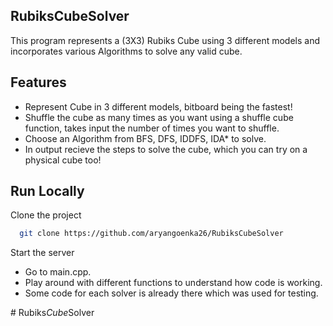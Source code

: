 ## RubiksCubeSolver
This program represents a (3X3) Rubiks Cube using 3 different models and incorporates various Algorithms to solve any valid cube.

## Features
- Represent Cube in 3 different models, bitboard being the fastest!
- Shuffle the cube as many times as you want using a shuffle cube function, takes input the number of times you want to shuffle.
- Choose an Algorithm from BFS, DFS, IDDFS, IDA* to solve.
- In output recieve the steps to solve the cube, which you can try on a physical cube too!

## Run Locally

Clone the project

```bash
  git clone https://github.com/aryangoenka26/RubiksCubeSolver
```

Start the server

- Go to main.cpp.
- Play around with different functions to understand how code is working.
- Some code for each solver is already there which was used for testing.


#   R u b i k s _ C u b e _ S o l v e r  
 